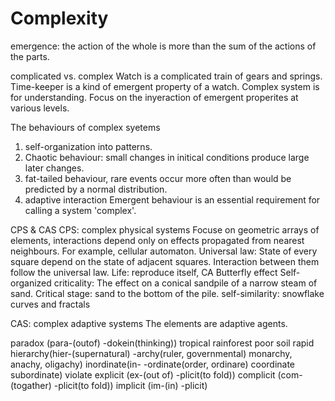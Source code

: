 # Complexity
emergence: the action of the whole is more than the sum of the actions of the parts.

complicated vs. complex
Watch is a complicated train of gears and springs.
Time-keeper is a kind of emergent property of a watch.
Complex system is for understanding. Focus on the inyeraction of emergent properites at various levels.

The behaviours of complex syetems
1. self-organization into patterns.
2. Chaotic behaviour: small changes in initical conditions produce large later changes.
3. fat-tailed behaviour, rare events occur more often than would be predicted by a normal distribution.
4. adaptive interaction
Emergent behaviour is an essential requirement for calling a system 'complex'.

CPS & CAS
CPS: complex physical systems
Focuse on geometric arrays of elements, interactions depend only on effects propagated from nearest neighbours. For example, cellular automaton.
Universal law: State of every square depend on the state of adjacent squares. Interaction between them follow the universal law.
Life: reproduce itself, CA
Butterfly effect
Self-organized criticality: The effect on a conical sandpile of a narrow steam of sand. Critical stage: sand to the bottom of the pile.
self-similarity:
snowflake curves and fractals


CAS: complex adaptive systems
The elements are adaptive agents.

paradox (para-(outof) -dokein(thinking))
tropical rainforest
poor soil
rapid
hierarchy(hier-(supernatural) -archy(ruler, governmental) monarchy, anachy, oligachy)
inordinate(in- -ordinate(order, ordinare) coordinate subordinate)
violate
explicit (ex-(out of) -plicit(to fold))
complicit (com-(togather) -plicit(to fold))
implicit (im-(in) -plicit)